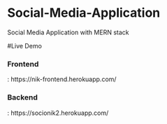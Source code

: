 # Social-Media-Application
Social Media Application with MERN stack

#Live Demo
 <h3> Frontend </h3> : https://nik-frontend.herokuapp.com/
 <h3> Backend  </h3> : https://socionik2.herokuapp.com/ 

